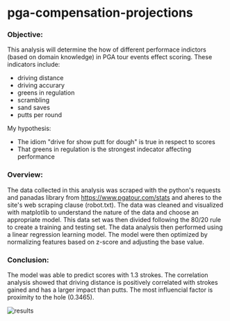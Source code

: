 # pga-compensation-projections

### Objective:

This analysis will determine the how of different performace indictors (based on domain knowledge) in PGA tour events effect scoring. These indicators include:

- driving distance
- driving accurary
- greens in regulation
- scrambling
- sand saves
- putts per round

My hypothesis:

- The idiom "drive for show putt for dough" is true in respect to scores
- That greens in regulation is the strongest indecator affecting performance

### Overview:

The data collected in this analysis was scraped with the python's requests and panadas library from https://www.pgatour.com/stats and aheres to the site's web scraping clause (robot.txt). The data was cleaned and visualized with matplotlib to understand the nature of the data and choose an appropriate model. This data set was then divided following the 80/20 rule to create a training and testing set. The data analysis then performed using a linear regression learning model. The model were then optimized by normalizing features based on z-score and adjusting the base value.

### Conclusion:

The model was able to predict scores with 1.3 strokes. The correlation analysis showed that driving distance is positively correlated with strokes gained and has a larger impact than putts. The most influencial factor is proximity to the hole (0.3465).

![results](https://github.com/kMongru/pga-performance-analysis/blob/main/results.png)
